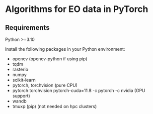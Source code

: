 # Algorithms for EO data in PyTorch

## Requirements

Python >=3.10

Install the following packages in your Python environment:
+ opencv (opencv-python if using pip)
+ tqdm
+ rasterio
+ numpy
+ scikit-learn
+ pytorch, torchvision (pure CPU)
+ pytorch torchvision pytorch-cuda=11.8 -c pytorch -c nvidia (GPU support)
+ wandb
+ tmuxp (pip) (not needed on hpc clusters)
